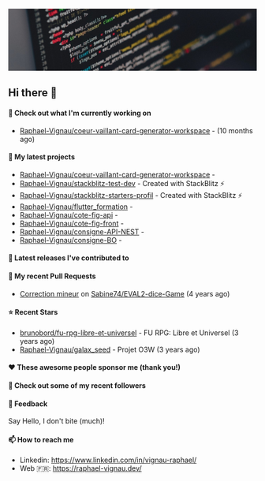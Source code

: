 ![Header](images/header.jpg)

## Hi there 👋

#### 👷 Check out what I'm currently working on

- [Raphael-Vignau/coeur-vaillant-card-generator-workspace](https://github.com/Raphael-Vignau/coeur-vaillant-card-generator-workspace) -  (10 months ago)

#### 🌱 My latest projects

- [Raphael-Vignau/coeur-vaillant-card-generator-workspace](https://github.com/Raphael-Vignau/coeur-vaillant-card-generator-workspace) - 
- [Raphael-Vignau/stackblitz-test-dev](https://github.com/Raphael-Vignau/stackblitz-test-dev) - Created with StackBlitz ⚡️
- [Raphael-Vignau/stackblitz-starters-profil](https://github.com/Raphael-Vignau/stackblitz-starters-profil) - Created with StackBlitz ⚡️
- [Raphael-Vignau/flutter_formation](https://github.com/Raphael-Vignau/flutter_formation) - 
- [Raphael-Vignau/cote-fig-api](https://github.com/Raphael-Vignau/cote-fig-api) - 
- [Raphael-Vignau/cote-fig-front](https://github.com/Raphael-Vignau/cote-fig-front) - 
- [Raphael-Vignau/consigne-API-NEST](https://github.com/Raphael-Vignau/consigne-API-NEST) - 
- [Raphael-Vignau/consigne-BO](https://github.com/Raphael-Vignau/consigne-BO) - 


#### 🔭 Latest releases I've contributed to


#### 🔨 My recent Pull Requests

- [Correction mineur](https://github.com/Sabine74/EVAL2-dice-Game/pull/1) on [Sabine74/EVAL2-dice-Game](https://github.com/Sabine74/EVAL2-dice-Game) (4 years ago)

#### ⭐ Recent Stars

- [brunobord/fu-rpg-libre-et-universel](https://github.com/brunobord/fu-rpg-libre-et-universel) - FU RPG: Libre et Universel (3 years ago)
- [Raphael-Vignau/galax_seed](https://github.com/Raphael-Vignau/galax_seed) - Projet O3W (3 years ago)

#### ❤️ These awesome people sponsor me (thank you!)


#### 👯 Check out some of my recent followers


#### 💬 Feedback

Say Hello, I don't bite (much)!

#### 📫 How to reach me

- Linkedin: https://www.linkedin.com/in/vignau-raphael/
- Web  🇫🇷: https://raphael-vignau.dev/
